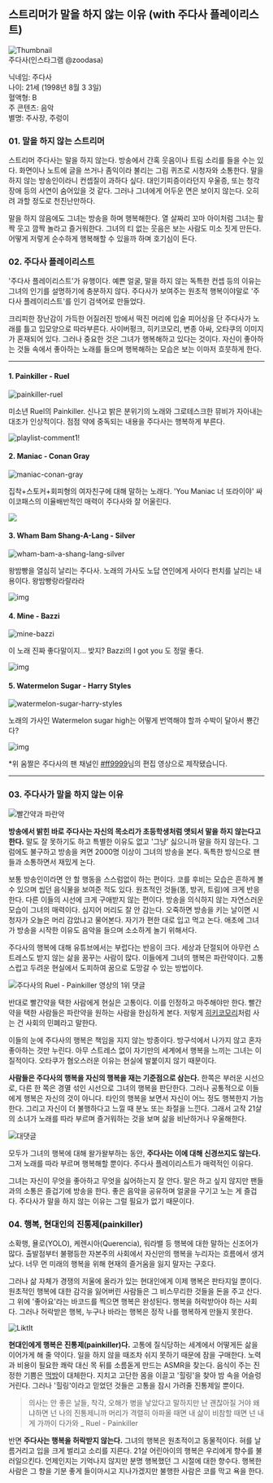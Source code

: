 ## 스트리머가 말을 하지 않는 이유 (with 주다사 플레이리스트)

![Thumbnail](./images/thumbnail.gif)<br>
주다사(인스타그램 @zoodasa)

닉네임: 주다사<br>
나이: 21세 (1998년 8월 3 3일)<br>
혈액형: B<br>
주 콘텐츠: 음악<br>
별명: 주사장, 주렁이<br>

### 01. 말을 하지 않는 스트리머
스트리머 주다사는 말을 하지 않는다.
방송에서 간혹 웃음이나 트림 소리를 들을 수는 있다.
화면이나 노트에 글을 쓰거나 좀익이라 불리는 그림 퀴즈로 시청자와 소통한다.
말을 하지 않는 방송인이라니 컨셉질이 과하다 싶다.
대인기피증이라던지 우울증, 또는 청각장애 등의 사연이 숨어있을 것 같다.
그러나 그녀에게 어두운 면은 보이지 않는다.
오히려 과할 정도로 천진난만하다.

말을 하지 않음에도 그녀는 방송을 하며 행복해한다.
열 살짜리 꼬마 아이처럼 그녀는 활짝 웃고 깜짝 놀라고 즐거워한다.
그녀의 티 없는 웃음은 보는 사람도 미소 짓게 만든다.
어떻게 저렇게 순수하게 행복해할 수 있을까 하며 호기심이 든다.

### 02. 주다사 플레이리스트
'주다사 플레이리스트'가 유행이다.
예쁜 얼굴, 말을 하지 않는 독특한 컨셉 등의 이유는 그녀의 인기를 설명하기에 충분하지 않다.
주다사가 보여주는 원초적 행복이야말로 '주다사 플레이리스트'를 인기 검색어로 만들었다.

크리피한 장난감이 가득한 어질러진 방에서 떡진 머리에 입술 피어싱을 단 주다사가 노래를 틀고 입모양으로 따라부른다.
사이버펑크, 히키코모리, 변종 아싸, 오타쿠의 이미지가 혼재되어 있다.
그러나 중요한 것은 그녀가 행복해하고 있다는 것이다.
자신이 좋아하는 것들 속에서 좋아하는 노래를 들으며 행복해하는 모습은 보는 이마저 흐뭇하게 한다.

***
#### 1. Painkiller - Ruel

![painkiller-ruel](./images/painkiller-ruel.gif)

미소년 Ruel의 Painkiller.
신나고 밝은 분위기의 노래와 그로테스크한 뮤비가 자아내는 대조가 인상적이다.
점점 약에 중독되는 내용을 
주다사는 행복하게 부른다.

![playlist-comment1](./images/playlist-comment1.png)!

#### 2. Maniac - Conan Gray

![maniac-conan-gray](./images/maniac-conan-gray.gif)

집착+스토커+회피형의 여자친구에 대해 말하는 노래다.
'You Maniac 너 또라이야'
싸이코패스의 이율배반적인 매력이 주다사와 잘 어울린다.

![](./images/playlist-comment2.png)

#### 3. Wham Bam Shang-A-Lang - Silver

![wham-bam-a-shang-lang-silver](./images/wham-bam-a-shang-lang-silver.gif)

왕밤빵을 열심히 날리는 주다사.
노래의 가사도 노답 연인에게 사이다 펀치를 날리는 내용이다.
왕밤빵랑라랄라라

![img](./images/playlist-comment3.png)

#### 4. Mine - Bazzi

![mine-bazzi](./images/mine-bazzi.gif)

이 노래 진짜 좋다말이지... 밪지?
Bazzi의 I got you 도 정말 좋다.

![img](./images/playlist-comment4.png)

#### 5. Watermelon Sugar - Harry Styles

![watermelon-sugar-harry-styles](./images/watermelon-sugar-harry-styles.gif)

노래의 가사인 Watermelon sugar high는 어떻게 번역해야 할까
수박이 달아서 뿅간다?

![img](./images/playlist-comment5.png)

*위 움짤은 주다사의 팬 채널인 [#ff9999](https://www.youtube.com/channel/UCsma_FeX4bH63-wWe0cOGxA/)님의 편집 영상으로 제작됐습니다.

***

### 03. 주다사가 말을 하지 않는 이유

![빨간약과 파란약](./images/red-and-blue-pills.png)

**방송에서 밝힌 바로 주다사는 자신의 목소리가 초등학생처럼 앳되서 말을 하지 않는다고 한다.**
말도 잘 못하기도 하고 특별한 이유도 없고 '그냥' 싫으니까 말을 하지 않는다.
그럼에도 불구하고 방송을 켜면 2000명 이상이 그녀의 방송을 본다.
독특한 방식으로 팬들과 소통하면서 재밌게 논다.

보통 방송인이라면 안 할 행동을 스스럼없이 하는 편이다.
코를 후비는 모습은 흔하게 볼 수 있으며 씹던 음식물을 보여준 적도 있다.
원초적인 것들(똥, 방귀, 트림)에 크게 반응한다.
다른 이들의 시선에 크게 구애받지 않는 편이다.
방송을 의식하지 않는 자연스러운 모습이 그녀의 매력이다.
심지어 머리도 잘 안 감는다.
오죽하면 방송을 키는 날이면 시청자가 오늘은 머리 감았냐고 물어본다.
자기가 편한 대로 입고 먹고 논다.
애초에 그녀가 방송을 시작한 이유도 음악을 들으며 소소하게 놀기 위해서다.

주다사의 행복에 대해 유튜브에서는 부럽다는 반응이 크다.
세상과 단절되어 아무런 스트레스도 받지 않는 삶을 꿈꾸는 사람이 많다.
이들에게 그녀의 행복은 파란약이다.
고통스럽고 두려운 현실에서 도피하여 꿈으로 도망갈 수 있는 방법이다.

![주다사의 Ruel - Painkiller 영상의 1위 댓글](./images/comment.png)

반대로 빨간약을 택한 사람에게 현실은 고통이다. 이를 인정하고 마주해야만 한다.
빨간약을 택한 사람들은  파란약을 원하는 사람을 한심하게 본다.
저렇게 [히키코모리](https://desarraigado.tistory.com/128)처럼 사는 건 사회의 민폐라고 말한다.

이들의 눈에 주다사의 행복은 책임을 지지 않는 방종이다.
방구석에서 나가지 않고 혼자 좋아하는 것만 누린다.
아무 스트레스 없이 자기만의 세계에서 행복을 느끼는 그녀는 이질적이다.
오타쿠가 혐오스러운 이유는 현실에 발붙이지 않기 때문이다.

**사람들은 주다사의 행복을 자신의 행복을 재는 기준점으로 삼는다.**
한쪽은 부러운 시선으로, 다른 한 쪽은 경멸 섞인 시선으로 그녀의 행복을 판단한다.
그러나 공통적으로 이들에게 행복은 자신의 것이 아니다.
타인의 행복을 보면서 자신이 어느 정도 행복한지 가늠한다.
그리고 자신이 더 불행하다고 느낄 때 분노 또는 좌절을 느낀다.
그래서 고작 21살의 소녀가 노래를 따라 부르며 즐거워하는 것을 보며 삶을 비난하거나 우울해한다.

![대댓글](./images/re-comment-group.png) 

모두가 그녀의 행복에 대해 왈가왈부하는 동안, **주다사는 이에 대해 신경쓰지도 않는다.**
그저 노래를 따라 부르며 행복해할 뿐이다.
주다사 플레이리스트가 매력적인 이유다.

그녀는 자신이 무엇을 좋아하고 무엇을 싫어하는지 잘 안다.
말은 하고 싶지 않지만 팬들과의 소통은 즐겁기에 방송을 한다.
좋은 음악을 공유하며 얼굴을 구기고 노는 게 즐겁다.
주다사가 말을 하지 않는 이유는 그럴 필요가 없기 때문이다.

### 04. 행복, 현대인의 진통제(painkiller)  

소확행, 욜로(YOLO), 케렌시아(Querencia), 워라밸 등 행복에 대한 말하는 신조어가 많다.
출발점부터 불평등한 자본주의 사회에서 자신만의 행복을 누리자는 흐름에서 생겨났다.
너무 먼 미래의 행복을 위해 현재의 즐거움을 잃지 말자는 구호다.

그러나 삶 자체가 경쟁의 저울에 올라가 있는 현대인에게 이제 행복은 판타지일 뿐이다.
원초적인 행복에 대한 감각을 잃어버린 사람들은 그 비스무리한 것들을 돈을 주고 산다.
그 위에 '좋아요'라는 바코드를 찍으면 행복은 완성된다.
행복을 허락받아야 하는 사회다.
그러나 허락받은 행복, 누구나 바라는 행복은 정작 나를 행복하게 만들지 못한다.

![LiktIt](./images/likeit.png)

**현대인에게 행복은 진통제(painkiller)다.**
고통에 질식당하는 세계에서 어떻게든 삶을 이어가게 해 줄 약이다.
일을 하지 않을 때조차 쉬지 못하기 때문에 잠을 구매한다.
노력과 비용이 필요한 쾌락 대신 목 뒤를 소름돋게 만드는 ASMR을 찾는다.
음식이 주는 진정한 기쁨은 [먹방](https://desarraigado.tistory.com/136)이 대체한다.
지치고 고단한 몸을 이끌고 '힐링'을 찾아 밤 속을 어슬렁 거린다.
그러나 '힐링'이라고 믿었던 것들은 고통을 잠시 가려줄 진통제일 뿐이다.

>의사는 안 좋은 날들, 착각, 오해가 병을 낳았다고 말하지만
난 괜찮아질 거야
왜냐하면 넌 나의 진통제니까
머리가 격렬히 아파올 때면
내 삶이 비참할 때면
넌 내게 가까이 다가와
_ Ruel - Painkiller

반면 **주다사는 행복을 허락받지 않는다.**
그녀의 행복은 원초적이고 동물적이다.
혀를 날름거리고 입을 크게 벌리고 소리를 지른다.
21살 어린아이의 행복은 우리에게 향수를 불러일으킨다.
언제인지는 기억나지 않지만 분명 행복했던 그 시절에 대한 향수다.
행복한 사람은 그 향을 기분 좋게 들이마시고 지나가겠지만 불행한 사람은 코를 막고 욕을 한다.